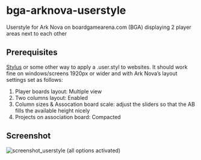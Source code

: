 # bga-arknova-userstyle
Userstyle for Ark Nova on boardgamearena.com (BGA) displaying 2 player areas next to each other

## Prerequisites
<a href="https://github.com/openstyles/stylus#readme">Stylus</a> or some other way to apply a .user.styl to websites.
It should work fine on windows/screens 1920px or wider and with Ark Nova’s layout settings set as follows:
1) Player boards layout: Multiple view
2) Two columns layout: Enabled
3) Column sizes & Assocation board scale: adjust the sliders so that the AB fills the available height nicely
4) Projects on association board: Compacted

## Screenshot
![screenshot_userstyle](/img/AN_widescreen.png?raw=true)
(all options activated)
